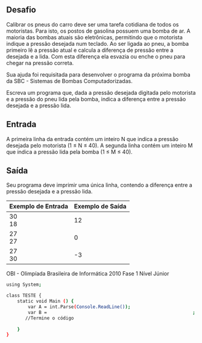 ## Desafio

Calibrar os pneus do carro deve ser uma tarefa cotidiana de todos os motoristas. Para isto, os postos de gasolina possuem uma bomba de ar. A maioria das bombas atuais são eletrônicas, permitindo que o motorista indique a pressão desejada num teclado. Ao ser ligada ao pneu, a bomba primeiro lê a pressão atual e calcula a diferença de pressão entre a desejada e a lida. Com esta diferença ela esvazia ou enche o pneu para chegar na pressão correta.

Sua ajuda foi requisitada para desenvolver o programa da próxima bomba da SBC - Sistemas de Bombas Computadorizadas.

Escreva um programa que, dada a pressão desejada digitada pelo motorista e a pressão do pneu lida pela bomba, indica a diferença entre a pressão desejada e a pressão lida.

## Entrada

A primeira linha da entrada contém um inteiro N que indica a pressão desejada pelo motorista (1 ≤ N ≤ 40). A segunda linha contém um inteiro M que indica a pressão lida pela bomba (1 ≤ M ≤ 40).

## Saída

Seu programa deve imprimir uma única linha, contendo a diferença entre a pressão desejada e a pressão lida.

| Exemplo de Entrada | Exemplo de Saída|
| ---|--- |
| 30<br />18 | 12 |
| 27<br />27 | 0 |
| 27<br />30 | -3 |

OBI - Olimpíada Brasileira de Informática 2010 Fase 1 Nível Júnior


```bash
using System;

class TESTE {
    static void Main () {
        var A = int.Parse(Console.ReadLine());
        var B =                                                      ;
       //Termine o código 
        
    }
}
```